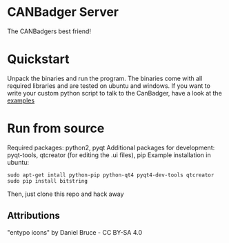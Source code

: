 # CANBadger Server
The CANBadgers best friend!

# Quickstart
Unpack the binaries and run the program.
The binaries come with all required libraries and are tested on ubuntu and windows.
If you want to write your custom python script to talk to the CanBadger, have a look at the [examples](https://github.com/Gutenshit/CANBadger-Server/tree/master/examples)

# Run from source
Required packages: python2, pyqt
Additional packages for development: pyqt-tools, qtcreator (for editing the .ui files), pip
Example installation in ubuntu:
```
sudo apt-get intall python-pip python-qt4 pyqt4-dev-tools qtcreator
sudo pip install bitstring
```
Then, just clone this repo and hack away

## Attributions
"entypo icons" by Daniel Bruce - CC BY-SA 4.0

